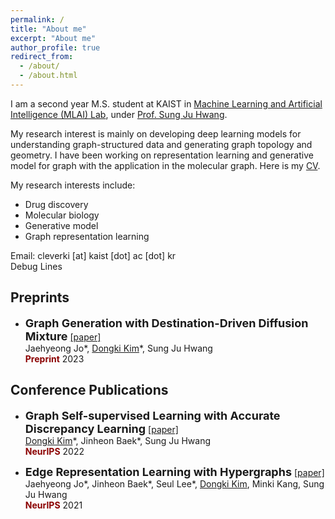 ```yaml
---
permalink: /
title: "About me"
excerpt: "About me"
author_profile: true
redirect_from: 
  - /about/
  - /about.html
---
```


I am a second year M.S. student at KAIST in [Machine Learning and Artificial Intelligence (MLAI) Lab](https://www.mlai-kaist.com/), under [Prof. Sung Ju Hwang](http://www.sungjuhwang.com/). 

My research interest is mainly on developing deep learning models for understanding graph-structured data and generating graph topology and geometry. I have been working on representation learning and generative model for graph with the application in the molecular graph. Here is my [CV](https://DongkiKim95.github.io/files/CV.pdf).

My research interests include:
* Drug discovery
* Molecular biology
* Generative model
* Graph representation learning

Email: cleverki [at] kaist [dot] ac [dot] kr <br>
Debug Lines

## Preprints 
- <font size="4"><b>Graph Generation with Destination-Driven Diffusion Mixture</b></font> [[paper]](https://arxiv.org/abs/2302.03596) <br>
&#x200B;Jaehyeong Jo\*, <U>Dongki Kim</U>\*, Sung Ju Hwang <br>
<span style="color:darkred">**Preprint**</span> 2023

## Conference Publications
- <font size="4"><b>Graph Self-supervised Learning with Accurate Discrepancy Learning</b></font> [[paper]](https://arxiv.org/abs/2202.02989) <br>
&#x200B;<U>Dongki Kim</U>\*, Jinheon Baek\*, Sung Ju Hwang <br>
<span style="color:darkred">**NeurIPS**</span> 2022

- <font size="4"><b>Edge Representation Learning with Hypergraphs</b></font> [[paper]](https://arxiv.org/abs/2106.15845) <br>
&#x200B;Jaehyeong Jo\*, Jinheon Baek\*, Seul Lee\*, <U>Dongki Kim</U>, Minki Kang, Sung Ju Hwang <br>
<span style="color:darkred">**NeurIPS**</span> 2021

<!-- (\*: equal contribution) -->


<!-- ## Education
- **Korea Advanced Institute of Science and Technology** \\
  <font size="3">Aug. 2021 - </font>
  Ph.d. in Graduate School of Artificial Intelligence

- **Korea Advanced Institute of Science and Technology** \\
  <font size="3">Mar. 2020 - Aug. 2021</font>
  M.S. in Mathematical Sciences

- **Korea Advanced Institute of Science and Technology** \\
  <font size="3">Mar. 2016 - Feb. 2020</font>
  B.S. in Mathematical Sciences -->